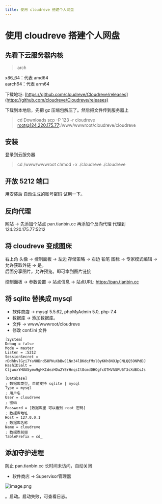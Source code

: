 ```yaml
---
title: 使用 cloudreve 搭建个人网盘
---
```

# 使用 cloudreve 搭建个人网盘

## 先看下云服务器内核
> arch  

x86_64：代表 amd64  
aarch64：代表 arm64

下载地址: [https://github.com/cloudreve/Cloudreve/releases](https://github.com/cloudreve/Cloudreve/releases)

下载到本地后，先把 gz 压缩包解压了。然后把文件传到服务器上
> cd Downloads
> scp -P 123 -r cloudreve root@124.220.175.77:/www/wwwroot/cloudreve/cloudreve

## 安装
登录到云服务器
> cd /www/wwwroot
> chmod +x ./cloudreve 
> ./cloudreve

## 开放 5212 端口
用安装后 自动生成的账号密码 试用一下。

## 反向代理
网站 -> 先添加个站点 pan.tianbin.cc
再添加个反向代理 代理到 124.220.175.77:5212

## 将 cloudreve 变成图床
右上角 头像 -> 控制面板 -> 左边 存储策略 -> 右边 铅笔 图标 -> 专家模式编辑 -> 允许获取外链 -> 是。  
后面分享图片，允许预览。即可拿到图片链接

控制面板 -> 参数设置 -> 站点信息 -> 站点URL: https://pan.tianbin.cc

## 将 sqlite 替换成 mysql 
 - 软件商店 -> mysql 5.5.62, phpMyAdmin 5.0, php-7.4
 - 数据库 -> 添加数据库。
 - 文件 -> www/wwwroot/cloudreve
 - 修改 conf.ini 文件
```shell
[System]
Debug = false
Mode = master
Listen = :5212
SessionSecret = rDdhhvlGzi7YaNHDndS8PNuXbBwJ1Nn34lBKdqfMxl0yKKh8NOJpCNLQQ5ONPdDJ
HashIDSalt = CljwuxYHUA5ymw9gHKIdezHDu2YErHnqsItOcmdDHOgfcOTHVASFU6T3sXdBCsJs

[Database]
; 数据库类型, 目前支持 sqlite | mysql 
Type = mysql
; 用户名 
User = cloudreve
; 密码 
Password = [数据库里 可以看到 root 密码]
; 数据库地址 
Host = 127.0.0.1
; 数据库名称 
Name = cloudreve
; 数据表前缀 
TablePrefix = cd_

```

## 添加守护进程
防止 pan.tianbin.cc 长时间未访问，自动关闭
- 软件商店 -> Supervisor管理器

![image.png](https://tianbin.cc/img/mbp/tutorial/03-cloudreve-cloudreve-1.jpg)

。启动。启动失败，可查看日志。